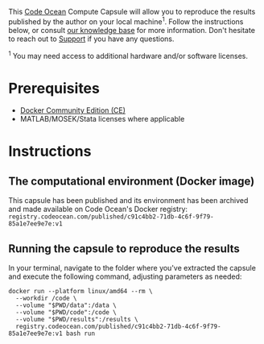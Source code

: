 This [Code Ocean](https://codeocean.com) Compute Capsule will allow you to reproduce the results published by the author on your local machine<sup>1</sup>. Follow the instructions below, or consult [our knowledge base](https://help.codeocean.com/user-manual/sharing-and-finding-published-capsules/exporting-capsules-and-reproducing-results-on-your-local-machine) for more information. Don't hesitate to reach out to [Support](mailto:support@codeocean.com) if you have any questions.

<sup>1</sup> You may need access to additional hardware and/or software licenses.

# Prerequisites

- [Docker Community Edition (CE)](https://www.docker.com/community-edition)
- MATLAB/MOSEK/Stata licenses where applicable

# Instructions

## The computational environment (Docker image)

This capsule has been published and its environment has been archived and made available on Code Ocean's Docker registry:
`registry.codeocean.com/published/c91c4bb2-71db-4c6f-9f79-85a1e7ee9e7e:v1`

## Running the capsule to reproduce the results

In your terminal, navigate to the folder where you've extracted the capsule and execute the following command, adjusting parameters as needed:
```shell
docker run --platform linux/amd64 --rm \
  --workdir /code \
  --volume "$PWD/data":/data \
  --volume "$PWD/code":/code \
  --volume "$PWD/results":/results \
  registry.codeocean.com/published/c91c4bb2-71db-4c6f-9f79-85a1e7ee9e7e:v1 bash run
```

